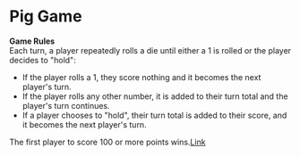 <h1>Pig Game</h1>

<b>Game Rules</b><br>
    Each turn, a player repeatedly rolls a die until either a 1 is rolled or the player decides to "hold":
    <ul>
      <li>If the player rolls a 1, they score nothing and it becomes the next player's turn.</li>
      <li>If the player rolls any other number, it is added to their turn total and the player's turn continues.</li>
      <li>If a player chooses to "hold", their turn total is added to their score, and it becomes the next player's turn.</li>
    </ul>
    The first player to score 100 or more points wins.<a href="https://vishnuvp257.github.io/pig-game/" target=" ">Link</a>
